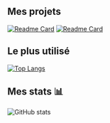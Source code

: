 ## Mes projets

[![Readme Card](https://github-readme-stats.vercel.app/api/pin/?username=DevLogsan&repo=Atlantik&show_icons=true&theme=radical)](https://github.com/DevLogsan/Atlantik)
[![Readme Card](https://github-readme-stats.vercel.app/api/pin/?username=DevLogsan&repo=WindowsFormsProjectAtlantik&show_icons=true&theme=radical)](https://github.com/DevLogsan/WindowsFormsProjectAtlantik)

## Le plus utilisé

[![Top Langs](https://github-readme-stats.vercel.app/api/top-langs/?username=DevLogsan&langs_count=8&theme=radical)](https://github.com/DevLogsan/README.md)

## Mes stats 📊

![GitHub stats](https://github-readme-stats.vercel.app/api?username=ErosPhil&show_icons=true&theme=radical)
